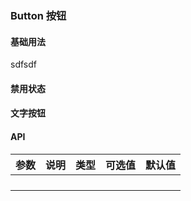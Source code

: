 ### Button 按钮

#### 基础用法

<r-button>sdfsdf</r-button>

#### 禁用状态

#### 文字按钮

#### API

| 参数 | 说明 | 类型 | 可选值 | 默认值 |
| ---- | ---- | ---- | ------ | ------ |
|      |      |      |        |        |
|      |      |      |        |        |
|      |      |      |        |        |
|      |      |      |        |        |
